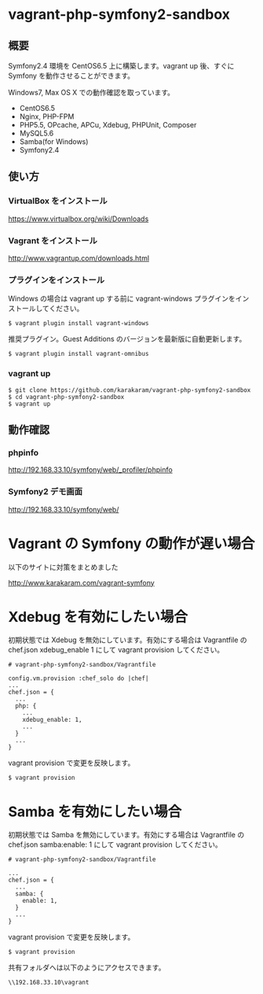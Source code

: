 # vagrant-php-symfony2-sandbox

## 概要

Symfony2.4 環境を CentOS6.5 上に構築します。vagrant up 後、すぐに Symfony を動作させることができます。

Windows7, Max OS X での動作確認を取っています。

* CentOS6.5
* Nginx, PHP-FPM
* PHP5.5, OPcache, APCu, Xdebug, PHPUnit, Composer
* MySQL5.6
* Samba(for Windows)
* Symfony2.4

## 使い方

### VirtualBox をインストール

https://www.virtualbox.org/wiki/Downloads

### Vagrant をインストール

http://www.vagrantup.com/downloads.html

### プラグインをインストール

Windows の場合は vagrant up する前に vagrant-windows プラグインをインストールしてください。

```
$ vagrant plugin install vagrant-windows
```

推奨プラグイン。Guest Additions のバージョンを最新版に自動更新します。

```
$ vagrant plugin install vagrant-omnibus
```

### vagrant up

```
$ git clone https://github.com/karakaram/vagrant-php-symfony2-sandbox
$ cd vagrant-php-symfony2-sandbox
$ vagrant up
```

## 動作確認

### phpinfo

http://192.168.33.10/symfony/web/_profiler/phpinfo

### Symfony2 デモ画面

http://192.168.33.10/symfony/web/

# Vagrant の Symfony の動作が遅い場合

以下のサイトに対策をまとめました

http://www.karakaram.com/vagrant-symfony


# Xdebug を有効にしたい場合

初期状態では Xdebug を無効にしています。有効にする場合は Vagrantfile の chef.json xdebug_enable 1 にして vagrant provision してください。

```
# vagrant-php-symfony2-sandbox/Vagrantfile

config.vm.provision :chef_solo do |chef|
...
chef.json = {
  ...
  php: {
    ...
    xdebug_enable: 1,
    ...
  }
  ...
}
```

vagrant provision で変更を反映します。

```
$ vagrant provision
```

# Samba を有効にしたい場合


初期状態では Samba を無効にしています。有効にする場合は Vagrantfile の chef.json samba:enable: 1 にして vagrant provision してください。

```
# vagrant-php-symfony2-sandbox/Vagrantfile

...
chef.json = {
  ...
  samba: {
    enable: 1,
  }
  ...
}
```

vagrant provision で変更を反映します。

```
$ vagrant provision
```

共有フォルダへは以下のようにアクセスできます。

```
\\192.168.33.10\vagrant
```
